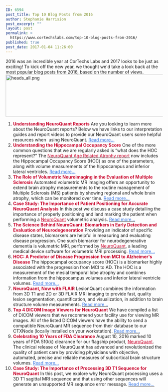 ```yaml
---
ID: 6594
post_title: Top 10 Blog Posts from 2016
author: Stephanie Harrision
post_excerpt: ""
layout: post
permalink: >
  https://www.cortechslabs.com/top-10-blog-posts-from-2016/
published: true
post_date: 2017-01-04 11:26:00
---
```

2016 was an incredible year at CorTechs Labs and 2017 looks to be just as exciting! To kick off the new year, we thought we'd take a look back at the most popular blog posts from 2016, based on the number of views.<img src="https://www.cortechslabs.com/wp-content/uploads/2017/02/heads_all.png?t=1486616743416&amp;width=750&amp;height=135&amp;name=heads_all.png" alt="heads_all.png" width="750" height="135" />
<ol>
 	<li><strong><span style="color: #c8042c;">Understanding NeuroQuant Reports</span></strong>
Are you looking to learn more about the NeuroQuant reports? Below we have links to our interpretation guides and report videos to provide our NeuroQuant users some helpful resources when  using NeuroQuant. <span style="color: #3574e3;"><span style="color: #3574e3;"><a style="color: #3574e3;" href="/understanding-neuroquant-reports">Read more...</a></span></span>&nbsp;</li>
 	<li><span style="color: #666666;"><span style="color: #c8042c;"><strong>Understanding the Hippocampal Occupancy Score</strong></span>
</span>One of the more common questions that we are regularly asked is “what does the HOC represent?” The <a href="http://www.cortechslabs.com/wp-content/uploads/2015/09/Age-Related-Atrophy-Report.pdf"><span style="color: #c8042c;">NeuroQuant Age Related Atrophy report</span></a> now includes the Hippocampal Occupancy Score (HOC) as one of the parameters, along with volume measurements of the hippocampus and inferior lateral ventricles. <span style="color: #3574e3;"><span style="color: #3574e3;"><a style="color: #3574e3;" href="/understanding-hoc">Read more...</a></span></span>&nbsp;</li>
 	<li><strong><span style="color: #c8042c;">The Role of Volumetric Neuroimaging in the Evaluation of Multiple Sclerosis</span></strong>
Automated volumetric MR imaging offers an opportunity to extend brain atrophy measurements to the routine management of Multiple Sclerosis (MS) patients by showing regional and whole brain atrophy, which can be monitored over time. <a href="/volumetric-neuroimaging-ms"><span style="color: #3574e3;">Read more...</span></a>&nbsp;</li>
 	<li><strong><span style="color: #c8042c;">Case Study: The Importance of Patient Positioning for Accurate NeuroQuant Analysis</span></strong>
In this post we discuss a case study detailing the importance of properly positioning and land marking the patient when performing a <span style="color: #c8042c;"><a style="color: #c8042c;" href="http://www.cortechslabs.com/neuroquant">NeuroQuant</a></span> volumetric analysis. <a href="/patient-positioning"><span style="color: #3574e3;">Read more...</span></a>&nbsp;</li>
 	<li><strong><span style="color: #c8042c;">The Science Behind NeuroQuant: Biomarkers in Early Detection and Evaluation of Neurodegeneration</span></strong>
Providing an indicator of specific disease states, biomarkers are helpful in measuring and evaluating disease progression. One such biomarker for neurodegenerative dementia is volumetric MRI, performed by <a href="http://www.cortechslabs.com/neuroquant"><span style="color: #c8042c;">NeuroQuant</span></a>, a leading medical device software for volumetric MRI processing. <span style="color: #3574e3;"><span style="color: #3574e3;"><a style="color: #3574e3;" href="/neuroquant-biomarker">Read more...</a></span></span>&nbsp;</li>
 	<li><strong><span style="color: #c8042c;">HOC: A Predictor of Disease Progression from MCI to Alzheimer's Disease</span></strong>
The hippocampal occupancy score (HOC) is a biomarker highly associated with the progression from MCI to AD. The HOC is a measurement of the mesial temporal lobe atrophy and combines information from the hippocampus volumes and inferior lateral ventricle volumes. <span style="color: #3574e3;"><span style="color: #3574e3;"><a style="color: #3574e3;" href="/hoc">Read more...</a></span></span>&nbsp;</li>
 	<li><strong><span style="color: #c8042c;">NeuroQuant, Now with FLAIR</span></strong>
LesionQuant combines the information from 3D T1 and 2D or 3D FLAIR MRI imaging to provide fast, quality lesion segmentation, quantification, and visualization, in addition to brain structure volume measurements. <a href="/neuroquant-now-with-flair"><span style="color: #3574e3;">Read more...</span></a>&nbsp;</li>
 	<li><strong><span style="color: #c8042c;">Top 4 DICOM Image Viewers for NeuroQuant</span></strong>
We have compiled a list of DICOM viewers that we recommend your facility use for viewing MR images. All of the listed DICOM viewers have the ability to send a compatible NeuroQuant MR sequence from their database to our CTXNode (locally installed on your workstation). <a href="/dicom-image-viewers"><span style="color: #3574e3;">Read more...</span></a>&nbsp;</li>
 	<li><strong><span style="color: #c8042c;">Celebrating 10 Years of FDA Clearance</span></strong>
August 10, 2016 marked 10 years of FDA 510(k) clearance for our flagship product, <span style="color: #c8042c;"><a style="color: #c8042c;" href="http://www.cortechslabs.com/neuroquant">NeuroQuant</a></span>. The clinical release of NeuroQuant has advanced and revolutionized the quality of patient care by providing physicians with objective, automated, precise and reliable measures of subcortical brain structure volumes. <span style="color: #3574e3;"><span style="color: #3574e3;"><a style="color: #3574e3;" href="/10-years-of-fda-clearance">Read more...</a></span></span>&nbsp;</li>
 	<li><strong><span style="color: #c8042c;">Case Study: The Importance of Processing 3D T1 Sequence for NeuroQuant</span></strong>
In this post, we explore why NeuroQuant processing uses a 3D T1 sagittal MRI sequence and that using other sequences will generate an unsupported MR sequence error message. <a href="/3d-t1-sequences"><span style="color: #3574e3;">Read more...</span></a></li>
</ol>
&nbsp;

<img style="min-height: 1px!important; width: 1px!important; border-width: 0!important; padding: 0!important; margin: 0!important;" src="http://track.hubspot.com/__ptq.gif?a=343740&amp;k=14&amp;r=http%3A%2F%2Fcortechsnews.cortechslabs.com%2Ftop-10-blog-posts-from-2016&amp;bu=http%253A%252F%252Fcortechsnews.cortechslabs.com&amp;bvt=rss" alt="" width="1" height="1" />